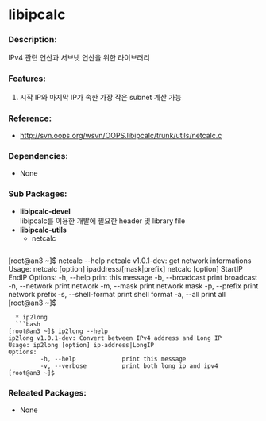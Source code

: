 # libipcalc

### Description:

IPv4 관련 연산과 서브넷 연산을 위한 라이브러리

### Features:

1. 시작 IP와 마지막 IP가 속한 가장 작은 subnet 계산 가능


### Reference:
* http://svn.oops.org/wsvn/OOPS.libipcalc/trunk/utils/netcalc.c

### Dependencies:
* None

### Sub Packages:

* **libipcalc-devel**  
  libipcalc를 이용한 개발에 필요한 header 및 library file
* **libipcalc-utils**
  * netcalc
  ```bash
[root@an3 ~]$ netcalc --help
netcalc v1.0.1-dev: get network informations
Usage: netcalc [option] ipaddress/[mask|prefix]
       netcalc [option] StartIP EndIP
Options:
         -h, --help             print this message
         -b, --broadcast        print broadcast
         -n, --network          print network
         -m, --mask             print network mask
         -p, --prefix           print network prefix
         -s, --shell-format     print shell format
         -a, --all              print all
[root@an3 ~]$
```
  * ip2long
  ```bash
[root@an3 ~]$ ip2long --help
ip2long v1.0.1-dev: Convert between IPv4 address and Long IP
Usage: ip2long [option] ip-address|LongIP
Options:
         -h, --help             print this message
         -v, --verbose          print both long ip and ipv4
[root@an3 ~]$
```


### Releated Packages:
* None